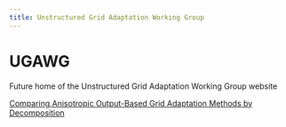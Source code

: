 ```yaml
---
title: Unstructured Grid Adaptation Working Group
---
```


# UGAWG
Future home of the Unstructured Grid Adaptation Working Group website

[Comparing Anisotropic Output-Based Grid Adaptation Methods by Decomposition](https://arc.aiaa.org/doi/abs/10.2514/6.2015-2292)